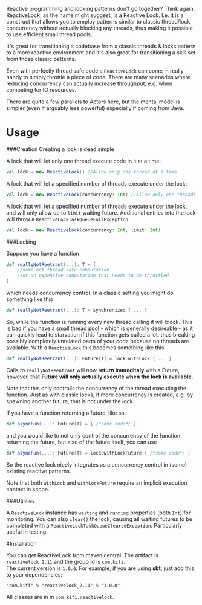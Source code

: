 Reactive programming and locking patterns don't go together? Think again. ReactiveLock, as the name might suggest, is a Reactive Lock. I.e. it is a construct that allows you to employ patterns similar to classic thread/lock concurrency without actually blocking any threads, thus making it possible to use efficient small thread pools.

It's great for transitioning a codebase from a classic threads & locks pattern to a more reactive environment and it's also great for transitioning a skill set from those classic patterns.

Even with perfectly thread safe code a `ReactiveLock` can come in really handy to simply throttle a piece of code. There are many scenarios where reducing concurrency can actually increase throughput, e.g. when competing for IO resources.

There are quite a few parallels to Actors here, but the mental model is simpler (even if arguably less powerful) especially if coming from Java.

# Usage

###Creation
Creating a lock is dead simple


A lock that will let only one thread execute code in it at a time:

```scala
val lock = new ReactiveLock() //Allow only one thread at a time
```

A lock that will let a specified number of threads execute under the lock:

```scala
val lock = new ReactiveLock(concurrency: Int) //Allow only one threads actually executing at a time
```

A lock that will let a specified number of threads execute under the lock, and will only allow up to `limit` waiting future. Additional entries into the lock will throw a `ReactiveLockTaskQueueFullException`.

```scala
val lock = new ReactiveLock(concurrency: Int, limit: Int) 
```


###Locking

Suppose you have a function 

```scala
def reallyNotReetrant(...): T = {
	//some not thread safe computation
	//or an expensive computation that needs to be throttled
}
```
which needs concurrency control. In a classic setting you might do something like this

```scala
def reallyNotReetrant(...): T = synchronized { ... }
```
So, while the function is running every new thread calling it will block. This is bad if you have a small thread pool - which is generally desireable - as it can quickly lead to starvation if this function gets called a lot, thus breaking possibly completely unrelated parts of your code because no threads are available. 
With a `ReactiveLock` this becomes something like this

```scala
def reallyNotReetrant(...): Future[T] = lock.withLock { ... }
```
Calls to `reallyNotReentrant` will now __return immeditaly__ with a Future, however, that __Future will only actually execute when the lock is available__.

Note that this only controlls the concurrency of the thread executing the function. Just as with classic locks, if more concurrency is created, e.g. by spawning another future, that is not under the lock.

If you have a function returning a future, like so

```scala
def asyncFun(...): Future[T] = { /*some code*/ }
```
and you would like to not only control the concurrency of the function returning the future, but also of the future itself, you can use

```scala
def asyncFun(...): Future[T] = lock.withLockFuture { /*some code*/ }
```

So the reactive lock nicely integrates as a concurrency control in (some) existing reactive patterns.

Note that both `withLock` and `withLockFuture` require an implicit execution context in scope.

###Utilities

A `ReactiveLock` instance has `waiting` and `running` properties (both `Int`) for monitoring. You can also `clear()` the lock, causing all waiting futures to be completed with a `ReactiveLockTaskQueueClearedException`. Particularly useful in testing.

#Installation

You can get ReactiveLock from maven central. The artifact is `reactivelock_2.11` and the group id is `com.kifi`.  
The current version is `1.0.0`. For example, if you are using __sbt__, just add this to your dependencies:

```
"com.kifi" % "reactivelock_2.11" % "1.0.0"
```

All classes are in in `com.kifi.reactivelock`.
